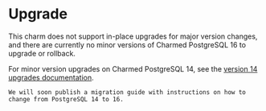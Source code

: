 # Upgrade

This charm does not support in-place upgrades for major version changes, and there are currently no minor versions of Charmed PostgreSQL 16 to upgrade or rollback.

For minor version upgrades on Charmed PostgreSQL 14, see the [version 14 upgrades documentation](https://canonical-charmed-postgresql-k8s.readthedocs-hosted.com/en/14/how-to/upgrade/).

```{note}
We will soon publish a migration guide with instructions on how to change from PostgreSQL 14 to 16.
```
